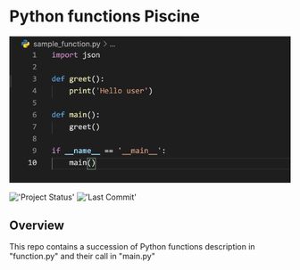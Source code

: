 # Python functions Piscine
<img src="Images/writing-a-basic-function-in-python-arguments-in.png">

!['Project Status'](https://img.shields.io/badge/Project%20Status-Completed-green)
!['Last Commit'](https://img.shields.io/github/last-commit/ismael616/PythonPiscine)



## Overview
This repo contains
a succession of Python functions description in  "function.py"
and their call in "main.py"



